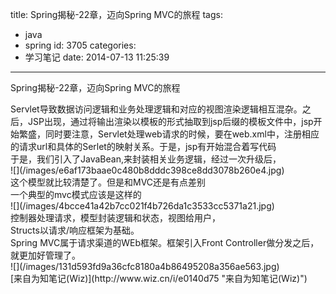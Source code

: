 title: Spring揭秘-22章，迈向Spring MVC的旅程
tags:
  - java
  - spring
id: 3705
categories:
  - 学习笔记
date: 2014-07-13 11:25:39
---

Spring揭秘-22章，迈向Spring MVC的旅程<div>
</div><div>Servlet导致数据访问逻辑和业务处理逻辑和对应的视图渲染逻辑相互混杂。之后，JSP出现，通过将输出渲染以模板的形式抽取到jsp后缀的模板文件中，jsp开始繁盛，同时要注意，Servlet处理web请求的时候，要在web.xml中，注册相应的请求url和具体的Serlet的映射关系。于是，jsp有开始混合着写代码</div><div>
</div><div>于是，我们引入了JavaBean,来封装相关业务逻辑，经过一次升级后，</div><div>
</div><div>![](/images/e6af173baae0c480b8dddc398ce8dd3078b260e4.jpg)
</div><div>这个模型就比较清楚了。但是和MVC还是有点差别</div><div>一个典型的mvc模式应该是这样的</div><div>![](/images/4bcce41a42b7cc021f4b726da1c3533cc5371a21.jpg)
</div><div>
</div><div>控制器处理请求，模型封装逻辑和状态，视图给用户，</div><div>
</div><div>Structs以请求/响应框架为基础。</div><div>
</div><div>Spring MVC属于请求渠道的WEb框架。框架引入Front Controller做分发之后，就更加好管理了。</div><div>
</div><div>![](/images/131d593fd9a36cfc8180a4b86495208a356ae563.jpg)
</div>

<div>[来自为知笔记(Wiz)](http://www.wiz.cn/i/e0140d75 "来自为知笔记(Wiz)")</div>